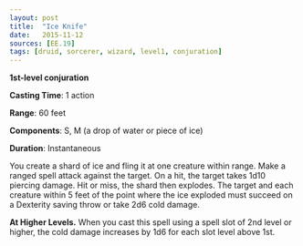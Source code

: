```yaml
---
layout: post
title:  "Ice Knife"
date:   2015-11-12
sources: [EE.19]
tags: [druid, sorcerer, wizard, level1, conjuration]
---
```


**1st-level conjuration**

**Casting Time**: 1 action

**Range**: 60 feet

**Components**: S, M (a drop of water or piece of ice)

**Duration**: Instantaneous

You create a shard of ice and fling it at one creature within range. Make a ranged spell attack against the target. On a hit, the target takes 1d10 piercing damage. Hit or miss, the shard then explodes. The target and each creature within 5 feet of the point where the ice exploded must succeed on a Dexterity saving throw or take 2d6 cold damage.

**At Higher Levels.** When you cast this spell using a spell slot of 2nd level or higher, the cold damage increases by 1d6 for each slot level above 1st.
